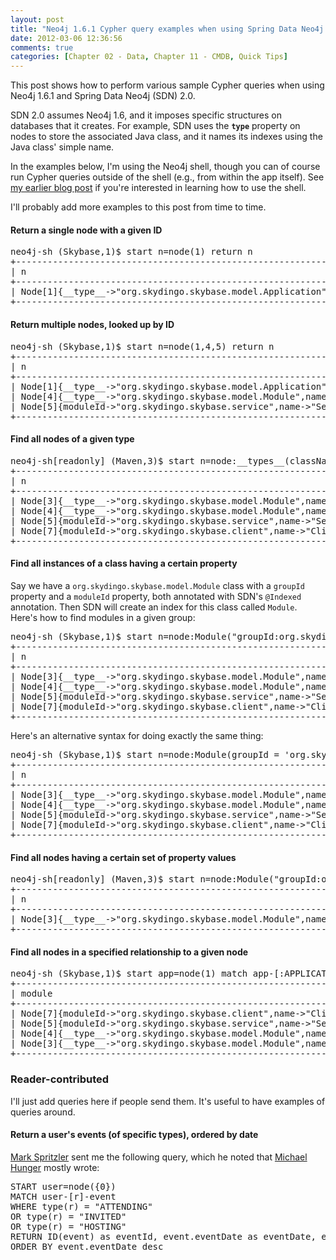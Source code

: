 ```yaml
---
layout: post
title: "Neo4j 1.6.1 Cypher query examples when using Spring Data Neo4j 2.0"
date: 2012-03-06 12:36:56
comments: true
categories: [Chapter 02 - Data, Chapter 11 - CMDB, Quick Tips]
---
```

This post shows how to perform various sample Cypher queries when using Neo4j 1.6.1 and Spring Data Neo4j (SDN) 2.0.

<!-- more -->

SDN 2.0 assumes Neo4j 1.6, and it imposes specific structures on databases that it creates. For example, SDN uses the <code>__type__</code> property on nodes to store the associated Java class, and it names its indexes using the Java class' simple name.

In the examples below, I'm using the Neo4j shell, though you can of course run Cypher queries outside of the shell (e.g., from within the app itself). See <a href="http://springinpractice.com/2012/02/12/working-with-the-neo4j-shell/" title="Working with the Neo4j shell">my earlier blog post</a> if you're interested in learning how to use the shell.

I'll probably add more examples to this post from time to time.

<h4>Return a single node with a given ID</h4>

<pre>neo4j-sh (Skybase,1)$ start n=node(1) return n
+------------------------------------------------------------------------------------------------------------------+
| n                                                                                                                |
+------------------------------------------------------------------------------------------------------------------+
| Node[1]{__type__-&gt;"org.skydingo.skybase.model.Application",name-&gt;"Skybase",shortDescription-&gt;"Cloud-based CMDB"} |
+------------------------------------------------------------------------------------------------------------------+</pre>

<h4>Return multiple nodes, looked up by ID</h4>

<pre>neo4j-sh (Skybase,1)$ start n=node(1,4,5) return n
+------------------------------------------------------------------------------------------------------------------------------------------------------------------------------------+
| n                                                                                                                                                                                  |
+------------------------------------------------------------------------------------------------------------------------------------------------------------------------------------+
| Node[1]{__type__-&gt;"org.skydingo.skybase.model.Application",name-&gt;"Skybase",shortDescription-&gt;"Cloud-based CMDB"}                                                                   |
| Node[4]{__type__-&gt;"org.skydingo.skybase.model.Module",name-&gt;"Domain",shortDescription-&gt;"Domain model",moduleId-&gt;"org.skydingo.skybase.domain",groupId-&gt;"org.skydingo.skybase"}     |
| Node[5]{moduleId-&gt;"org.skydingo.skybase.service",name-&gt;"Service",groupId-&gt;"org.skydingo.skybase",shortDescription-&gt;"Service module",__type__-&gt;"org.skydingo.skybase.model.Module"} |
+------------------------------------------------------------------------------------------------------------------------------------------------------------------------------------+</pre>

<h4>Find all nodes of a given type</h4>

<pre>neo4j-sh[readonly] (Maven,3)$ start n=node:__types__(className="org.skydingo.skybase.model.Module") return n
+------------------------------------------------------------------------------------------------------------------------------------------------------------------------------------+
| n                                                                                                                                                                                  |
+------------------------------------------------------------------------------------------------------------------------------------------------------------------------------------+
| Node[3]{__type__-&gt;"org.skydingo.skybase.model.Module",name-&gt;"Maven",shortDescription-&gt;"Maven plugins",moduleId-&gt;"skybase-maven-plugin",groupId-&gt;"org.skydingo.skybase"}            |
| Node[4]{__type__-&gt;"org.skydingo.skybase.model.Module",name-&gt;"Domain",shortDescription-&gt;"Domain model",moduleId-&gt;"org.skydingo.skybase.domain",groupId-&gt;"org.skydingo.skybase"}     |
| Node[5]{moduleId-&gt;"org.skydingo.skybase.service",name-&gt;"Service",groupId-&gt;"org.skydingo.skybase",shortDescription-&gt;"Service module",__type__-&gt;"org.skydingo.skybase.model.Module"} |
| Node[7]{moduleId-&gt;"org.skydingo.skybase.client",name-&gt;"Client",groupId-&gt;"org.skydingo.skybase",shortDescription-&gt;"Client module",__type__-&gt;"org.skydingo.skybase.model.Module"}    |
+------------------------------------------------------------------------------------------------------------------------------------------------------------------------------------+</pre>

<h4>Find all instances of a class having a certain property</h4>

Say we have a <code>org.skydingo.skybase.model.Module</code> class with a <code>groupId</code> property and a <code>moduleId</code> property, both annotated with SDN's <code>@Indexed</code> annotation. Then SDN will create an index for this class called <code>Module</code>. Here's how to find modules in a given group:

<pre>neo4j-sh (Skybase,1)$ start n=node:Module("groupId:org.skydingo.skybase") return n
+------------------------------------------------------------------------------------------------------------------------------------------------------------------------------------+
| n                                                                                                                                                                                  |
+------------------------------------------------------------------------------------------------------------------------------------------------------------------------------------+
| Node[3]{__type__-&gt;"org.skydingo.skybase.model.Module",name-&gt;"Maven",shortDescription-&gt;"Maven plugins",moduleId-&gt;"skybase-maven-plugin",groupId-&gt;"org.skydingo.skybase"}            |
| Node[4]{__type__-&gt;"org.skydingo.skybase.model.Module",name-&gt;"Domain",shortDescription-&gt;"Domain model",moduleId-&gt;"org.skydingo.skybase.domain",groupId-&gt;"org.skydingo.skybase"}     |
| Node[5]{moduleId-&gt;"org.skydingo.skybase.service",name-&gt;"Service",groupId-&gt;"org.skydingo.skybase",shortDescription-&gt;"Service module",__type__-&gt;"org.skydingo.skybase.model.Module"} |
| Node[7]{moduleId-&gt;"org.skydingo.skybase.client",name-&gt;"Client",groupId-&gt;"org.skydingo.skybase",shortDescription-&gt;"Client module",__type__-&gt;"org.skydingo.skybase.model.Module"}    |
+------------------------------------------------------------------------------------------------------------------------------------------------------------------------------------+</pre>

Here's an alternative syntax for doing exactly the same thing:

<pre>neo4j-sh (Skybase,1)$ start n=node:Module(groupId = 'org.skydingo.skybase') return n
+------------------------------------------------------------------------------------------------------------------------------------------------------------------------------------+
| n                                                                                                                                                                                  |
+------------------------------------------------------------------------------------------------------------------------------------------------------------------------------------+
| Node[3]{__type__-&gt;"org.skydingo.skybase.model.Module",name-&gt;"Maven",shortDescription-&gt;"Maven plugins",moduleId-&gt;"skybase-maven-plugin",groupId-&gt;"org.skydingo.skybase"}            |
| Node[4]{__type__-&gt;"org.skydingo.skybase.model.Module",name-&gt;"Domain",shortDescription-&gt;"Domain model",moduleId-&gt;"org.skydingo.skybase.domain",groupId-&gt;"org.skydingo.skybase"}     |
| Node[5]{moduleId-&gt;"org.skydingo.skybase.service",name-&gt;"Service",groupId-&gt;"org.skydingo.skybase",shortDescription-&gt;"Service module",__type__-&gt;"org.skydingo.skybase.model.Module"} |
| Node[7]{moduleId-&gt;"org.skydingo.skybase.client",name-&gt;"Client",groupId-&gt;"org.skydingo.skybase",shortDescription-&gt;"Client module",__type__-&gt;"org.skydingo.skybase.model.Module"}    |
+------------------------------------------------------------------------------------------------------------------------------------------------------------------------------------+</pre>

<h4>Find all nodes having a certain set of property values</h4>

<pre>neo4j-sh[readonly] (Maven,3)$ start n=node:Module("groupId:org.skydingo.skybase, moduleId:skybase-maven-plugin") return n  
+-------------------------------------------------------------------------------------------------------------------------------------------------------------------------+
| n                                                                                                                                                                       |
+-------------------------------------------------------------------------------------------------------------------------------------------------------------------------+
| Node[3]{__type__-&gt;"org.skydingo.skybase.model.Module",name-&gt;"Maven",shortDescription-&gt;"Maven plugins",moduleId-&gt;"skybase-maven-plugin",groupId-&gt;"org.skydingo.skybase"} |
+-------------------------------------------------------------------------------------------------------------------------------------------------------------------------+</pre>

<h4>Find all nodes in a specified relationship to a given node</h4>

<pre>neo4j-sh (Skybase,1)$ start app=node(1) match app-[:APPLICATION_MODULE]-&gt;module return module
+------------------------------------------------------------------------------------------------------------------------------------------------------------------------------------+
| module                                                                                                                                                                             |
+------------------------------------------------------------------------------------------------------------------------------------------------------------------------------------+
| Node[7]{moduleId-&gt;"org.skydingo.skybase.client",name-&gt;"Client",groupId-&gt;"org.skydingo.skybase",shortDescription-&gt;"Client module",__type__-&gt;"org.skydingo.skybase.model.Module"}    |
| Node[5]{moduleId-&gt;"org.skydingo.skybase.service",name-&gt;"Service",groupId-&gt;"org.skydingo.skybase",shortDescription-&gt;"Service module",__type__-&gt;"org.skydingo.skybase.model.Module"} |
| Node[4]{__type__-&gt;"org.skydingo.skybase.model.Module",name-&gt;"Domain",shortDescription-&gt;"Domain model",moduleId-&gt;"org.skydingo.skybase.domain",groupId-&gt;"org.skydingo.skybase"}     |
| Node[3]{__type__-&gt;"org.skydingo.skybase.model.Module",name-&gt;"Maven",shortDescription-&gt;"Maven plugins",moduleId-&gt;"skybase-maven-plugin",groupId-&gt;"org.skydingo.skybase"}            |
+------------------------------------------------------------------------------------------------------------------------------------------------------------------------------------+</pre>

<h3>Reader-contributed</h3>

I'll just add queries here if people send them. It's useful to have examples of queries around.

<h4>Return a user's events (of specific types), ordered by date</h4>

<a href="https://twitter.com/#!/bytor99999">Mark Spritzler</a> sent me the following query, which he noted that <a href="https://twitter.com/#!/mesirii">Michael Hunger</a> mostly wrote:

<pre>START user=node({0})
MATCH user-[r]-event
WHERE type(r) = "ATTENDING"
OR type(r) = "INVITED"
OR type(r) = "HOSTING"
RETURN ID(event) as eventId, event.eventDate as eventDate, event.title as eventName, type(r) as eventUserType
ORDER BY event.eventDate desc</pre>
